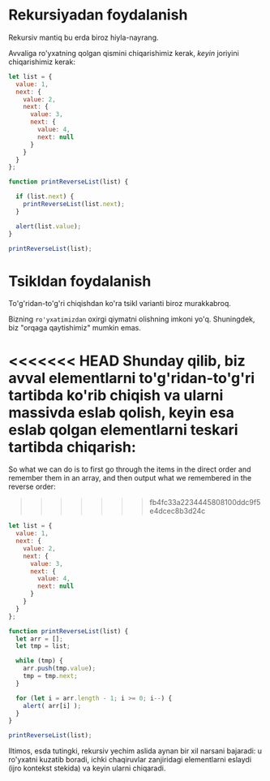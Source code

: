 # Rekursiyadan foydalanish

Rekursiv mantiq bu erda biroz hiyla-nayrang.

Avvaliga ro'yxatning qolgan qismini chiqarishimiz kerak, *keyin*  joriyini chiqarishimiz kerak:

```js run
let list = {
  value: 1,
  next: {
    value: 2,
    next: {
      value: 3,
      next: {
        value: 4,
        next: null
      }
    }
  }
};

function printReverseList(list) {

  if (list.next) {
    printReverseList(list.next);
  }

  alert(list.value);
}

printReverseList(list);
```

# Tsikldan foydalanish

To'g'ridan-to'g'ri chiqishdan ko'ra tsikl varianti biroz murakkabroq.

Bizning `ro'yxatimizdan` oxirgi qiymatni olishning imkoni yo'q. Shuningdek, biz "orqaga qaytishimiz" mumkin emas.

<<<<<<< HEAD
Shunday qilib, biz avval elementlarni to'g'ridan-to'g'ri tartibda ko'rib chiqish va ularni massivda eslab qolish, keyin esa eslab qolgan elementlarni teskari tartibda chiqarish:
=======
So what we can do is to first go through the items in the direct order and remember them in an array, and then output what we remembered in the reverse order:
>>>>>>> fb4fc33a2234445808100ddc9f5e4dcec8b3d24c

```js run
let list = {
  value: 1,
  next: {
    value: 2,
    next: {
      value: 3,
      next: {
        value: 4,
        next: null
      }
    }
  }
};

function printReverseList(list) {
  let arr = [];
  let tmp = list;

  while (tmp) {
    arr.push(tmp.value);
    tmp = tmp.next;
  }

  for (let i = arr.length - 1; i >= 0; i--) {
    alert( arr[i] );
  }
}

printReverseList(list);
```

Iltimos, esda tutingki, rekursiv yechim aslida aynan bir xil narsani bajaradi: u ro'yxatni kuzatib boradi, ichki chaqiruvlar zanjiridagi elementlarni eslaydi (ijro kontekst stekida) va keyin ularni chiqaradi.

